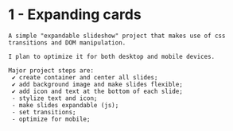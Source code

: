 # 1 - Expanding cards

    A simple "expandable slideshow" project that makes use of css transitions and DOM manipulation.

    I plan to optimize it for both desktop and mobile devices.

    Major project steps are:
     ✔ create container and center all slides;
     ✔ add background image and make slides flexible;
     ✔ add icon and text at the bottom of each slide;
     - stylize text and icon;
     - make slides expandable (js);
     - set transitions;
     - optimize for mobile;
